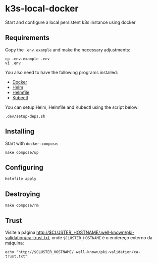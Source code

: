 # k3s-local-docker

Start and configure a local persistent k3s instance using docker

## Requirements

Copy the `.env.example` and make the necessary adjustments:

```shell
cp .env.example .env
vi .env
```

You also need to have the following programs installed:

- [Docker](https://www.docker.com/)
- [Helm](https://helm.sh/)
- [Helmfile](https://github.com/helmfile/helmfile)
- [Kubectl](https://kubernetes.io/docs/tasks/tools/)

You can setup Helm, Helmfile and Kubectl using the script below:

```shell
.dev/setup-deps.sh
```

## Installing

Start with `docker-compose`:

```shell
make compose/up
```

## Configuring

```shell
helmfile apply
```

## Destroying

```shell
make compose/rm
```

## Trust

Visite a página <http://$CLUSTER_HOSTNAME/.well-known/pki-validation/ca-trust.txt>, onde `$CLUSTER_HOSTNAME` é o
endereço externo da máquina:

```shell
echo "http://$CLUSTER_HOSTNAME/.well-known/pki-validation/ca-trust.txt" 
```
